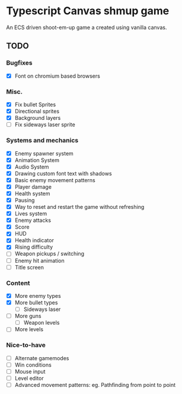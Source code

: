 # Typescript Canvas shmup game
An ECS driven shoot-em-up game a created using vanilla canvas.

## TODO

### Bugfixes
- [x] Font on chromium based browsers

### Misc.
- [x] Fix bullet Sprites
- [x] Directional sprites
- [x] Background layers
- [ ] Fix sideways laser sprite

### Systems and mechanics

- [x] Enemy spawner system
- [x] Animation System
- [x] Audio System
- [x] Drawing custom font text with shadows
- [x] Basic enemy movement patterns
- [x] Player damage
- [x] Health system
- [x] Pausing
- [x] Way to reset and restart the game without refreshing
- [x] Lives system
- [x] Enemy attacks
- [x] Score
- [x] HUD
- [x] Health indicator
- [x] Rising difficulty
- [ ] Weapon pickups / switching
- [ ] Enemy hit animation
- [ ] Title screen

### Content

- [x] More enemy types
- [x] More bullet types
    - [ ] Sideways laser
- [ ] More guns
    - [ ] Weapon levels
- [ ] More levels

### Nice-to-have
- [ ] Alternate gamemodes
- [ ] Win conditions
- [ ] Mouse input
- [ ] Level editor
- [ ] Advanced movement patterns: eg. Pathfinding from point to point
